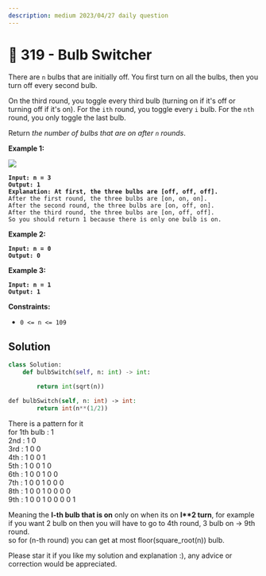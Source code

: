 ```yaml
---
description: medium 2023/04/27 daily question
---
```


# 🤏 319 - Bulb Switcher

There are `n` bulbs that are initially off. You first turn on all the bulbs, then you turn off every second bulb.

On the third round, you toggle every third bulb (turning on if it's off or turning off if it's on). For the `ith` round, you toggle every `i` bulb. For the `nth` round, you only toggle the last bulb.

Return _the number of bulbs that are on after `n` rounds_.

&#x20;

**Example 1:**

![](https://assets.leetcode.com/uploads/2020/11/05/bulb.jpg)

<pre><code><strong>Input: n = 3
</strong><strong>Output: 1
</strong><strong>Explanation: At first, the three bulbs are [off, off, off].
</strong>After the first round, the three bulbs are [on, on, on].
After the second round, the three bulbs are [on, off, on].
After the third round, the three bulbs are [on, off, off]. 
So you should return 1 because there is only one bulb is on.
</code></pre>

**Example 2:**

<pre><code><strong>Input: n = 0
</strong><strong>Output: 0
</strong></code></pre>

**Example 3:**

<pre><code><strong>Input: n = 1
</strong><strong>Output: 1
</strong></code></pre>

&#x20;

**Constraints:**

* `0 <= n <= 109`

## Solution

```python
class Solution:
    def bulbSwitch(self, n: int) -> int:

        return int(sqrt(n))
```

```php
def bulbSwitch(self, n: int) -> int:
        return int(n**(1/2))
```

There is a pattern for it\
for 1th bulb : 1\
2nd : 1 0\
3rd : 1 0 0\
4th : 1 0 0 1\
5th : 1 0 0 1 0\
6th : 1 0 0 1 0 0\
7th : 1 0 0 1 0 0 0\
8th : 1 0 0 1 0 0 0 0\
9th : 1 0 0 1 0 0 0 0 1

Meaning the **I-th bulb that is on** only on when its on **I\*\*2 turn**, for example if you want 2 bulb on then you will have to go to 4th round, 3 bulb on -> 9th round.\
so for (n-th round) you can get at most floor(square\_root(n)) bulb.

Please star it if you like my solution and explanation :), any advice or correction would be appreciated.
